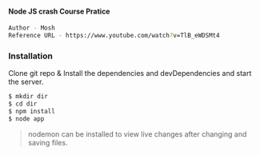 
#### Node JS crash Course Pratice

```sh
Author - Mosh
Reference URL - https://www.youtube.com/watch?v=TlB_eWDSMt4
```

### Installation

Clone git repo & Install the dependencies and devDependencies and start the server.

```sh
$ mkdir dir
$ cd dir
$ npm install 
$ node app
```

> nodemon can be installed to view live changes after changing and saving files.
